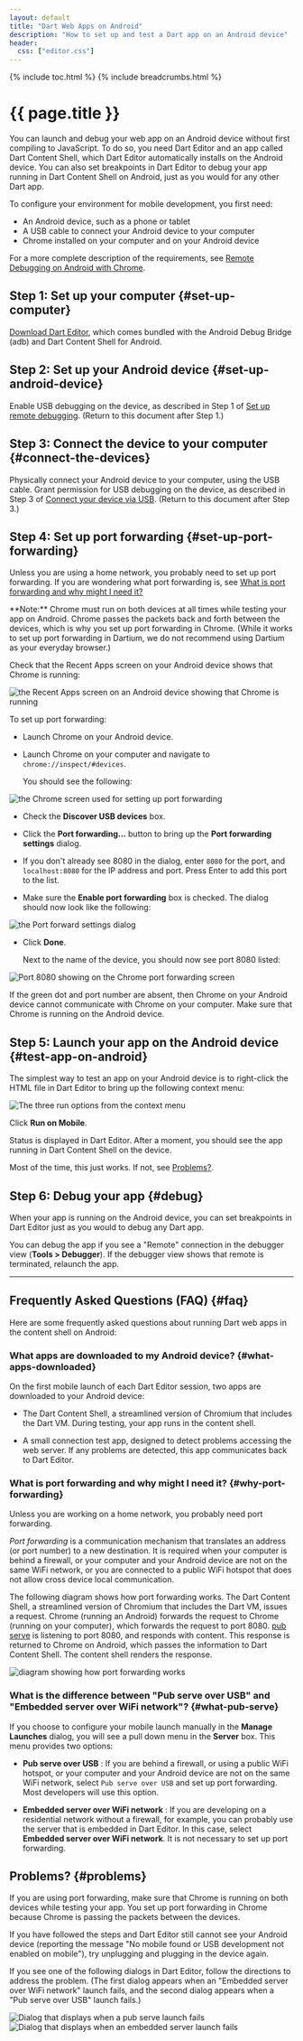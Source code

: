 ```yaml
---
layout: default
title: "Dart Web Apps on Android"
description: "How to set up and test a Dart app on an Android device"
header:
  css: ["editor.css"]
---
```


{% include toc.html %}
{% include breadcrumbs.html %}

# {{ page.title }}

You can launch and debug your web app on an Android device without first
compiling to JavaScript. To do so, you need Dart Editor and an app called
Dart Content Shell, which Dart Editor automatically installs on the Android
device. You can also set breakpoints in Dart Editor to debug your app
running in Dart Content Shell on Android, just as you would for
any other Dart app.

To configure your environment for mobile development, you first need:

* An Android device, such as a phone or tablet
* A USB cable to connect your Android device to your computer
* Chrome installed on your computer and on your Android device

For a more complete description of the requirements, see
[Remote Debugging on Android with Chrome](https://developer.chrome.com/devtools/docs/remote-debugging).

##  Step 1: Set up your computer {#set-up-computer}

[Download Dart Editor](/tools/download.html), which comes bundled with
the Android Debug Bridge (adb) and Dart Content Shell for Android.

## Step 2: Set up your Android device {#set-up-android-device}

Enable USB debugging on the device, as described in Step 1 of
[Set up remote debugging](https://developer.chrome.com/devtools/docs/remote-debugging#setting-up-device). (Return to this document after Step 1.)

## Step 3: Connect the device to your computer {#connect-the-devices}

Physically connect your Android device to your computer,
using the USB cable. Grant permission for USB debugging on the device,
as described in Step 3 of
[Connect your device via USB](https://developer.chrome.com/devtools/docs/remote-debugging#connect-device-via-usb).
(Return to this document after Step 3.)

## Step 4: Set up port forwarding {#set-up-port-forwarding}

Unless you are using a home network, you probably need to set up
port forwarding. If you are wondering what port forwarding is,
see [What is port forwarding and why might I need it?](#why-port-forwarding)

<aside class="alert alert-info" markdown="1">
**Note:** Chrome must run on both devices at all times while testing
your app on Android. Chrome passes the packets back and forth between the
devices, which is why you set up port forwarding in Chrome. (While it works
to set up port forwarding in Dartium, we do not recommend using
Dartium as your everyday browser.)
</aside>

  Check that the Recent Apps screen on your Android device shows that
  Chrome is running:

 <div class="step-details2" markdown="1">
 <img src="images/AndroidRecentApps.jpg" alt="the Recent Apps screen on an Android device showing that Chrome is running">
 </div>

To set up port forwarding:

* Launch Chrome on your Android device.
* Launch Chrome on your computer and navigate to `chrome://inspect/#devices`.

  You should see the following:

 <div class="step-details2" markdown="1">
 <img src="images/SetupPortForwarding.png" alt="the Chrome screen used for setting up port forwarding">
 </div>

* Check the **Discover USB devices** box.

* Click the **Port forwarding...** button to bring up the 
  **Port forwarding settings** dialog.

* If you don't already see 8080 in the dialog, enter `8080` for the port,
  and `localhost:8080` for the IP address and port.
  Press Enter to add this port to the list.

* Make sure the **Enable port forwarding** box is checked.
  The dialog should now look like the following:

 <div class="step-details2" markdown="1">
 <img src="images/PortForwardingSettings.png" alt="the Port forward settings dialog">
 </div>
  
* Click **Done**.

  Next to the name of the device, you should now see port 8080 listed:

 <div class="step-details" markdown="1">
 <img src="images/PortList.png" alt="Port 8080 showing on the Chrome port forwarding screen">
 </div>

  If the green dot and port number are absent, then Chrome on your Android
  device cannot communicate with Chrome on your computer.
  Make sure that Chrome is running on the Android device.

## Step 5: Launch your app on the Android device {#test-app-on-android}

The simplest way to test an app on your Android device is to right-click
the HTML file in Dart Editor to bring up the following context menu:

   <div class="step-details2" markdown="1">
   <img src="images/ContextRunMenu.png" alt="The three run options from the context menu">
   </div>

Click **Run on Mobile**.

Status is displayed in Dart Editor. After a moment, you should see the
app running in Dart Content Shell on the device.

Most of the time, this just works. If not, see [Problems?](#problems).

##  Step 6: Debug your app {#debug}

When your app is running on the Android device, you can set breakpoints
in Dart Editor just as you would to debug any Dart app.

You can debug the app if you see a "Remote" connection in the debugger
view (**Tools > Debugger**).
If the debugger view shows that remote is terminated, relaunch the app.

---

## Frequently Asked Questions (FAQ) {#faq}

Here are some frequently asked questions about running Dart web apps
in the content shell on Android:

### What apps are downloaded to my Android device? {#what-apps-downloaded}

On the first mobile launch of each Dart Editor session, two apps are
downloaded to your Android device:

* The Dart Content Shell, a streamlined version of Chromium that
  includes the Dart VM. During testing, your app runs in the content shell.

* A small connection test app, designed to detect problems accessing the
  web server. If any problems are detected, this app communicates back
  to Dart Editor.

### What is port forwarding and why might I need it? {#why-port-forwarding}

Unless you are working on a home network, you probably need port forwarding.

_Port forwarding_ is a communication mechanism that translates an address
(or port number) to a new destination. It is required when your computer
is behind a firewall, or your computer and your Android device are not
on the same WiFi network, or you are connected to a public
WiFi hotspot that does not allow cross device local communication.

The following diagram shows how port forwarding works. The Dart Content
Shell, a streamlined version of Chromium that includes the Dart VM,
issues a request. Chrome (running an Android) forwards the request to
Chrome (running on your computer), which forwards the request to port
8080. [pub serve](/tools/pub/) is listening to port 8080, and responds
with content.  This response is returned to Chrome on Android, which
passes the information to Dart Content Shell. The content shell renders
the response.

<div class="step-details2" markdown="1">
<img src="images/MobileDeployment.png" alt="diagram showing how port forwarding works">
</div>

### What is the difference between "Pub serve over USB" and "Embedded server over WiFi network"? {#what-pub-serve}

If you choose to configure your mobile launch manually in the
**Manage Launches** dialog, you will see a pull down menu in the
**Server** box. This menu provides two options:

* **Pub serve over USB**
: If you are behind a firewall, or using a public WiFi hotspot, or your
  computer and your Android device are not on the same WiFi
  network, select `Pub serve over USB` and set up port forwarding.
  Most developers will use this option.

* **Embedded server over WiFi network**
: If you are developing on a residential network without a firewall,
  for example, you can probably use the server that is embedded in Dart Editor.
  In this case, select **Embedded server over WiFi network**.
  It is not necessary to set up port forwarding.

##  Problems? {#problems}

If you are using port forwarding, make sure that Chrome is running on
both devices while testing your app. You set up port forwarding in Chrome
because Chrome is passing the packets between the devices.

If you have followed the steps and Dart Editor still cannot see your
Android device (reporting the message "No mobile found or USB development
not enabled on mobile"), try unplugging and plugging in the device again.

If you see one of the following dialogs in Dart Editor,
follow the directions to address the problem.
(The first dialog appears when an "Embedded server over WiFi
network" launch fails, and the second dialog appears when a "Pub serve over
USB" launch fails.)

<div class="step-details" markdown="1">
<img src="images/PubServeLaunchFailed.png" alt="Dialog that displays when a pub serve launch fails">
</div>

<div class="step-details" markdown="1">
<img src="images/EmbeddedServerLaunchFailed.png" alt="Dialog that displays when an embedded server launch fails">
</div>
